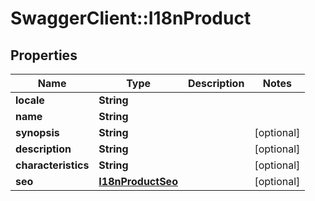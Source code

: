 # SwaggerClient::I18nProduct

## Properties
Name | Type | Description | Notes
------------ | ------------- | ------------- | -------------
**locale** | **String** |  | 
**name** | **String** |  | 
**synopsis** | **String** |  | [optional] 
**description** | **String** |  | [optional] 
**characteristics** | **String** |  | [optional] 
**seo** | [**I18nProductSeo**](I18nProductSeo.md) |  | [optional] 


